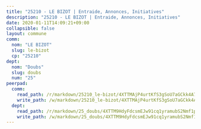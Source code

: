 ```yaml
---
title: "25210 - LE BIZOT | Entraide, Annonces, Initiatives"
description: "25210 - LE BIZOT | Entraide, Annonces, Initiatives"
date: 2020-01-11T14:09:21+09:00
collapsible: false
layout: commune
comm:
  nom: "LE BIZOT"
  slug: le-bizot
  cp: "25210"
dept:
  nom: "Doubs"
  slug: doubs
  num: "25"
peerpad:
  comm:
    read_path: /r/markdown/25210_le-bizot/4XTTMAjP4urtKfS3gSoU7aGCkk4A7UEkEcPb3eB5a6UnLfani
    write_path: /w/markdown/25210_le-bizot/4XTTMAjP4urtKfS3gSoU7aGCkk4A7UEkEcPb3eB5a6UnLfani-K3TgUS27jiphTxUvDAxfNeViM7JYyZMLbytM4MhTXNjh1X8PyUduhRjJAixskeRjb2wZGtBDBEpqp7wDQyYqWWP7fvhzfCeEU3RmYeMPBCDTeeXd8gfCu1MCP72NWSs9ecYC6jiv
  dept:
    read_path: /r/markdown/25_doubs/4XTTM9HdyFdcsmEJw91cq1yramubS2Nmf1ps2s84xcMxY74Zv
    write_path: /w/markdown/25_doubs/4XTTM9HdyFdcsmEJw91cq1yramubS2Nmf1ps2s84xcMxY74Zv-K3TgURza6A4QY75MscA2g52nUX9tjMQaHW9mgBSgyRKNNp3M6gkaXA9iDDtpbSx22mTSZbQLYS1izbwsznz8e9u5BERCmGKxZ379xV2nAaDe1bGyxrjytc7G1EcbGtknRFYQ1Lxp
---
```



